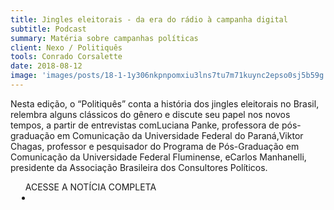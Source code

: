 ```yaml
---
title: Jingles eleitorais - da era do rádio à campanha digital
subtitle: Podcast
summary: Matéria sobre campanhas políticas
client: Nexo / Politiquês
tools: Conrado Corsalette
date: 2018-08-12
image: 'images/posts/18-1-1y306nkpnpomxiu3lns7tu7m71kuync2epso0sj5b59g.png'
---
```


Nesta edição, o “Politiquês” conta a história dos jingles eleitorais no Brasil, relembra alguns clássicos do gênero e discute seu papel nos novos tempos, a partir de entrevistas comLuciana Panke, professora de pós-graduação em Comunicação da Universidade Federal do Paraná,Viktor Chagas, professor e pesquisador do Programa de Pós-Graduação em Comunicação da Universidade Federal Fluminense, eCarlos Manhanelli, presidente da Associação Brasileira dos Consultores Políticos. 

<div class="post__share"><ul class="share__list list-reset">ACESSE A NOTÍCIA COMPLETA<li class="share__item" style="margin-left: 10px"><a class="share__link share__facebook" style="background: #fa5657" href="https://www.nexojornal.com.br/podcast/2018/08/12/Jingles-eleitorais-da-era-do-r%C3%A1dio-%C3%A0-campanha-digital" 
onclick=window.open(this.href, 'pop-up', 'left=20,top=20,width=500,height=500,toolbar=1,resizable=0'); return false;" title="Link" rel="nofollow"><i class="fa-solid fa-link"></i></a></li></ul></div>
<!-- <div class="gallery-box"><div class="gallery"><img src="/clipping/images/example-1.jpg" loading="lazy" alt="Project"><img src="/clipping/images/example-2.jpg" loading="lazy" alt="Project"></div><em>Gallery / <a href="https://www.freepik.com/" target="_blank">Freepic</a></em></div> -->